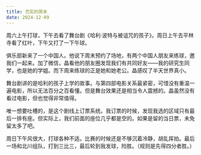 ```yaml
---
title: 充实的周末
date: 2024-12-09
---
```

周六上午打球，下午去看了舞台剧《哈利·波特与被诅咒的孩子》。周日上午去平林寺看了红叶，下午又打了一下午球。

俱乐部新来了一个中国人。他说下周末预约了场地，有两个中国人朋友来练球，邀我们一起来。加了微信，晶看他的朋友圈发现我们有共同好友——我的研究生同学，也是她的学姐。而下周来练球的正是她和她老公。晶感叹了半天世界真小。

舞台剧讲的是哈利的孩子上学的故事。与第四部电影关系最紧密，可惜没有重温一遍电影，所以无法百分之百看懂。但是舞台效果还是相当令人震撼的。晶虽然没有看过电影，但也觉得非常值得。

唯一想要吐槽的，是这个剧线上订票系统。我订票的时候，发现我选的区域只有最后一排有座。但实际上，我们前面的座位几乎都是空的。如果是留的当日票，未免留太多了吧。

周日下午风很大，打球各种不适。比赛的时候还是不够沉着冷静，胡乱挥拍。最后一场和北川组队，打到三比三，最后轮到我发球，险胜。（规则是先得四分者胜。）